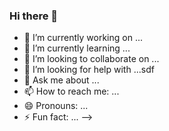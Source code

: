 ### Hi there 👋


- 🔭 I’m currently working on ...
- 🌱 I’m currently learning ...
- 👯 I’m looking to collaborate on ...
- 🤔 I’m looking for help with ...sdf
- 💬 Ask me about ...
- 📫 How to reach me: ...
- 😄 Pronouns: ...
- ⚡ Fun fact: ...
-->
